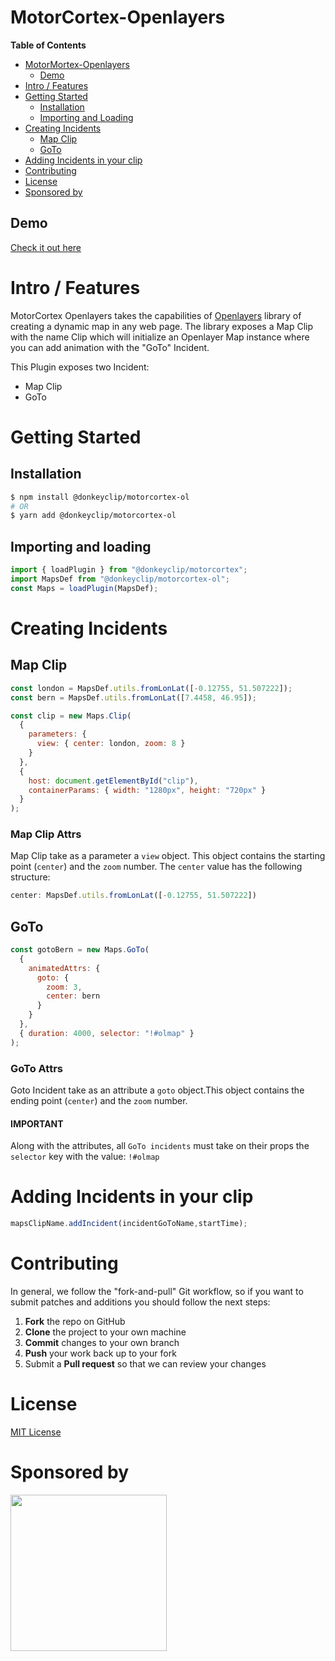 # MotorCortex-Openlayers

**Table of Contents**

- [MotorMortex-Openlayers](#motorcortex-openlayers)
  - [Demo](#demo)
- [Intro / Features](#intro--features)
- [Getting Started](#getting-started)
  - [Installation](#installation)
  - [Importing and Loading](#importing-and-loading)
- [Creating Incidents](#creating-incidents)
  - [Map Clip](#map-clip)
  - [GoTo](#goto)
- [Adding Incidents in your clip](#adding-incidents-in-your-clip)
- [Contributing](#contributing)
- [License](#license)
- [Sponsored by](#sponsored-by)

## Demo

[Check it out here](https://donkeyclip.github.io/motorcortex-ol/demo/)

# Intro / Features
MotorCortex Openlayers takes the capabilities of [Openlayers](https://openlayers.org/) library of creating a dynamic map in any web page.
The library exposes a Map Clip with the name Clip which will initialize an Openlayer Map instance where you can add animation with the "GoTo" Incident.

This Plugin exposes two Incident:
- Map Clip
- GoTo

# Getting Started

## Installation
```bash
$ npm install @donkeyclip/motorcortex-ol
# OR
$ yarn add @donkeyclip/motorcortex-ol
```
## Importing and loading

```javascript
import { loadPlugin } from "@donkeyclip/motorcortex";
import MapsDef from "@donkeyclip/motorcortex-ol";
const Maps = loadPlugin(MapsDef);
```

# Creating Incidents

## Map Clip
```javascript
const london = MapsDef.utils.fromLonLat([-0.12755, 51.507222]);
const bern = MapsDef.utils.fromLonLat([7.4458, 46.95]);

const clip = new Maps.Clip(
  {
    parameters: {
      view: { center: london, zoom: 8 }
    }
  },
  {
    host: document.getElementById("clip"),
    containerParams: { width: "1280px", height: "720px" }
  }
);
```
### Map Clip Attrs
Map Clip take as a parameter a `view` object. This object contains the starting point (`center`) and the `zoom` number.
The `center` value has the following structure: 
```javascript
center: MapsDef.utils.fromLonLat([-0.12755, 51.507222])
```

## GoTo
```javascript
const gotoBern = new Maps.GoTo(
  {
    animatedAttrs: {
      goto: {
        zoom: 3,
        center: bern
      }
    }
  },
  { duration: 4000, selector: "!#olmap" }
);
```
### GoTo Attrs 
Goto Incident take as an attribute a `goto` object.This object contains the ending point (`center`) and the `zoom` number.

#### IMPORTANT
Along with the attributes, all `GoTo incidents` must take on their props the `selector` key with the value: `!#olmap`

# Adding Incidents in your clip

```javascript
mapsClipName.addIncident(incidentGoToName,startTime);
```

# Contributing 

In general, we follow the "fork-and-pull" Git workflow, so if you want to submit patches and additions you should follow the next steps:
1.	**Fork** the repo on GitHub
2.	**Clone** the project to your own machine
3.	**Commit** changes to your own branch
4.	**Push** your work back up to your fork
5.	Submit a **Pull request** so that we can review your changes

# License

[MIT License](https://opensource.org/licenses/MIT)

# Sponsored by
[<img src="https://presskit.donkeyclip.com/logos/donkey%20clip%20logo.svg" width=250></img>](https://donkeyclip.com)
